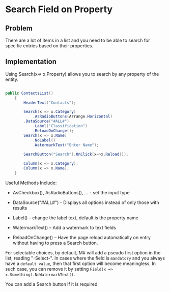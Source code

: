 # Search Field on Property

## Problem

There are a lot of items in a list and you need to be able to search for specific entries based on their properties.

## Implementation

Using Search(x=> x.Property) allows you to search by any property of the entity.

```csharp

public ContactsList()
    {
        HeaderText("Contacts");

        Search(x => x.Category)
            .AsRadioButtons(Arrange.Horizontal)
	    .DataSource("#ALL#")
            .Label("Classification")
            .ReloadOnChange();
        Search(x => x.Name)
            .NoLabel()
            .WatermarkText("Enter Name");
            
        SearchButton("Search").OnClick(x=>x.Reload());

        Column(x => x.Category);
        Column(x => x.Name);
	}

```

Useful Methods Include:

- AsCheckbox(), AsRadioButtons(), ... - set the input type

- DataSource("#ALL#") - Displays all options instead of only those with results

- Label() – change the label text, default is the property name

- WatermarkText() – Add a watermark to text fields

- ReloadOnChange() – Have the page reload automatically on entry without having to press a Search button.

For selectable choices, by default, M# will add a pseudo first option in the list, reading "-Select-". In cases where the field is `mandatory` and you always have a `default value`, then that first option will become meaningless. In such case, you can remove it by setting `Field(x => x.Something).NoWatermarkText()`.

You can add a Search button if it is required.
